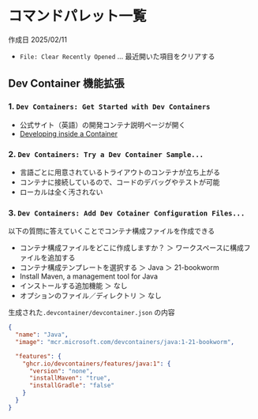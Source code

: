 # コマンドパレット一覧

作成日 2025/02/11

- `File: Clear Recently Opened` ... 最近開いた項目をクリアする

## Dev Container 機能拡張

### 1. `Dev Containers: Get Started with Dev Containers`

- 公式サイト（英語）の開発コンテナ説明ページが開く
- [Developing inside a Container](https://code.visualstudio.com/docs/devcontainers/containers)

### 2. `Dev Containers: Try a Dev Container Sample...`

- 言語ごとに用意されているトライアウトのコンテナが立ち上がる
- コンテナに接続しているので、コードのデバッグやテストが可能
- ローカルは全く汚されない

### 3. `Dev Containers: Add Dev Cotainer Configuration Files...`

以下の質問に答えていくことでコンテナ構成ファイルを作成できる

- コンテナ構成ファイルをどこに作成しますか？ ＞ ワークスペースに構成ファイルを追加する
- コンテナ構成テンプレートを選択する ＞ Java ＞ 21-bookworm
- Install Maven, a management tool for Java
- インストールする追加機能 ＞ なし
- オプションのファイル／ディレクトリ ＞ なし

生成された`.devcontainer/devcontainer.json` の内容

```json
{
  "name": "Java",
  "image": "mcr.microsoft.com/devcontainers/java:1-21-bookworm",

  "features": {
    "ghcr.io/devcontainers/features/java:1": {
      "version": "none",
      "installMaven": "true",
      "installGradle": "false"
    }
  }
}
```
